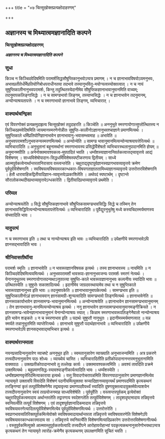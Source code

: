 +++
title = "०७ चित्सुखोक्तप्रत्यक्षोदाहरणम्"

+++


## अज्ञानस्य च मिथ्यात्वमज्ञानादिति कल्पने

**चित्सुखोक्तप्रत्यक्षोदाहरणम्**

***अज्ञानस्य च मिथ्यात्वमज्ञानादिति कल्पने***

### **सुधा**

किञ्च न किञ्चिदवेदिषमिति परामर्शसिद्धसौषुप्तिकानुभवोऽप्यत्र प्रमाणम् । न च ज्ञानाभावविषयोऽयमनुभवः, अभावप्रतीतेर्धर्मिप्रतियोगिबोधपराधीनतया तदभावे तस्यानुभवितु-मयोग्यत्वस्योक्तत्वात् । न च नायं सुषुप्तिकालीनानुभवपरामर्शः, किन्तु तदुत्थितस्येदानीमेव सौषुप्तिकज्ञानाभावानुमानमिति वाच्यम्; तदनुमापकलिङ्गासिद्धेः । न च सामग्य्रभावो लिङ्गम्, तस्याप्यसिद्धेः । न च ज्ञानाभावेन तदनुमानम्, अन्योन्याश्रयतापत्तेः । न च स्मरणाभावो ज्ञानाभावे लिङ्गम्, व्यभिचारात् ।

### **वाक्यार्थचन्द्रिका**

एवं विवरणोक्तं प्रत्यक्षमुदाहृत्य चित्सुखोक्तं तदुदाहरति ॥ किञ्चेति ॥ अननुभूते स्मरणायोगात्सुप्तोत्थितस्य न किञ्चिदहमवेदिषमिति जायमानस्मरणेनोन्नीतः सुषुप्ति-कालीनोऽज्ञानानुभवश्चाज्ञाने प्रमाणमित्यर्थः । सुषुप्तिकाले धर्मिप्रतियोगिज्ञानाभावेन ज्ञानाभावानु-भवासम्भवमाह ॥ अभावेति ॥ अनुभवपरामर्शोऽनुभवजन्यस्मरणमित्यर्थः ॥ अन्योन्येति ॥ सामग्य्र भावानुमानमित्यन्योन्याश्रयापत्तेरित्यर्थः ॥ व्यभिचारादिति ॥ अनुभूतानां बहूनामर्थानां स्मरणाभावस्य प्रसिद्धेर्विशेषतो व्यभिचारस्थलानुपादानमिति ज्ञेयम् ॥ अनुमानमपीति ॥ अनेनोक्तमावश्यकत्व-मुपपादितं भवति । धर्म्यंशस्याज्ञानानिवर्तकत्वात्तद्य्वावृत्तये आद्यं विशेषणम् । साध्यविशेषोपादान-सिद्धधर्मिविशेषस्पष्टीकरणाय द्वितीयम् । साध्ये आत्मपूर्वकत्वेनार्थान्तरतानिरासाय वस्त्वन्तरेति । चक्षुराद्यदृष्टपूर्वज्ञानस्वप्रागभावव्यावृत्तये क्रमेण पूर्वपूर्वविशेषणानि । स्वविषयत्वविषयावरकान्धकार-विषयगताज्ञाततामिथ्याज्ञानव्यावृत्तये उत्तरोत्तरविशेषणानि । हेतौ धारावाहिकद्वितीयादिज्ञान-व्यावृत्तयेऽप्रकाशितेति । अर्थपदं स्पष्टार्थम् । दृष्टान्ते सौरालोकस्थदीपप्रभाव्यावृत्तयेऽन्धकारेति । द्वितीयादिप्रभाव्यावृत्तये प्रथमेति ।

### **परिमल**

अन्योन्याश्रयतेति ॥ सिद्धे सौषुप्तिकज्ञानाभावे सौषुप्तिकसामग्य्रभावसिद्धिः सिद्धे च तस्मिन् तेन ज्ञानाभावसिद्धिरित्यन्योन्याश्रयतापत्तेरित्यर्थः ॥ व्यभिचारादिति ॥ पूर्वेद्युरनुभूतेषु मध्ये कस्यचिदस्मर्यमाणस्य संभवादिति भावः ।

### **यादुपत्यं**

न च स्मरणाभाव इति ॥ तथा च नान्योन्याश्रय इति भावः ॥ व्यभिचारादिति ॥ उपेक्षणीये स्मरणाभावेऽपि ज्ञानसद्भावादिति भावः ।

### **श्रीनिवासतीर्थीया**

परामर्शः स्मृतिः ॥ ज्ञानाभावेति ॥ न भावरूपज्ञानविषयक इत्यर्थः । तस्य ज्ञानाभावस्य ॥ नायमिति ॥ न किञ्चिदवेदिषमित्ययमित्यर्थः । अनुभवपरामर्शो भावरूपा-ज्ञानानुभवजन्यः परामर्शः स्मरणं नेत्यर्थः । येनाननुभूतस्य स्मरणायोगात्तदन्यथाऽनुपपत्त्या सुषुप्ति-काले भावरूपाज्ञानानुभवः कल्पनीयः स्यादिति भावः ॥ उत्थितस्येति ॥ सुषुप्तेः सकाशादित्यर्थः । इदानीमेव जाग्रदवस्थायामेव तथा च न सुषुप्तिकाले भावरूपाज्ञानानुभव इति भावः ॥ तदनुमापकेति ॥ ज्ञानाभावानुमापकेत्यर्थः । सामग्य्रभाव इति ॥ सुषुप्तिकालीनोऽहं ज्ञानाभाववान् ज्ञानसामग्री-शून्यत्वादिति सामग्य्रभावो लिङ्गमित्यर्थः ॥ ज्ञानाभावेनेति ॥ ज्ञानरूपकार्याभावेन ज्ञानसामग्य्र-भावानुमानमित्यर्थः ॥ अन्योन्याश्रयेति ॥ ज्ञानाभावेन ज्ञानसामग्य्रभावानुमानम् । तेन ज्ञानाभावानु-मानमित्यन्योन्याश्रय इत्यर्थः । ननु ज्ञानाभावेन ज्ञानसामग्य्रभावानुमानमङ्गीक्रियते । न ज्ञानसामग्य्र-भावेनज्ञानाभावानुमानं येनान्योन्याश्रयः स्यात् । किन्नाम स्मरणाभावरूपलिङ्गेनैवातो नान्योन्याश्रय इति भावेन शङ्कते ॥ न च स्मरणाभाव इति ॥ पदार्थः सुषुप्तौ नानुभूतः । इदानीमस्मर्यमाणत्वात् ॥ यन्न स्मर्यते तन्नानुभूतमिति व्याप्तेरित्यर्थः । ज्ञानाभावे सुषुप्तौ पदार्थज्ञानाभावे ॥ व्यभिचारादिति ॥ उपेक्षणीये स्मरणाभावेऽपि ज्ञानसद्भावाद्य्वभिचार इत्यर्थः ॥

### **वाक्यार्थरत्नमाला**

नयनप्रसादिन्यनुसारेण व्याचष्टे अननुभूत इति । स्वमतानुसारेण व्याख्याति अनुभवजन्यमिति । अत्र प्रकरणे तत्त्वदीपनानुसारेण पाठः शोध्यः । व्याख्येयं चास्ति । व्यभिचारादितीति प्रतीकोपादानानन्तरमनुभूतानामिति वाक्यपाठः । उक्तप्रतीकोपादानाभावे तु तल्लेखः कार्यः । उक्तमावश्यकत्वमिति । अवश्यं तावदिति प्रक्रमे उक्तमित्यर्थः । बहुप्रमाणसिद्ध-स्यावश्याङ्गीकार्यत्वादिति भावः । धर्म्यंशस्येति । धर्म्यंशप्रमाणवृत्तेरिदमित्याकाराया इत्यर्थः । यत्तु विवादगोचरापन्नमिति विवरणपाठानुसारेण प्रमाणज्ञानमित्येव न्यायामृते उक्तावपि विवादेति विशेषणं पठनीयमित्युक्तवा रूप्यादिज्ञानव्यावृत्त्यर्थं प्रमाणपदमिति कृत्यकथनं तरङ्गिण्यां कृतं तत्पूर्वविशेषणेनैव तद्व्यावृत्त्या प्रमाणपदवैयर्थ्यं स्यादिति दूषणयुक्तत्वादयुक्तमेवेत्याशयेन तत्त्वदीपनानुसारेण स्वयं तत्प्रयोजनमाह साध्यविशेषेति । पूर्वपूर्वेति । वस्त्वन्तरपूर्वकम् इत्येवोक्तं चक्षुरादिपूर्वकत्वमादाय अर्थान्तरतेति तद्वारणाय स्वदेशगतेति तत्पूर्वविशेषणम् । तादृशादृष्टमादाय तन्निवृत्तये स्वनिवर्त्येति तत्पूर्वं विशेषणम् । एवं तादृशपूर्वज्ञानादिकमादाय तन्निवृत्तये स्वविषयावरणेत्यादितत्पूर्वविशेषणमित्येव पूर्वपूर्वविशेषणमित्यर्थः । उत्तरोत्तरेति । स्वप्रागभावव्यतिरिक्तपूर्वकमित्येवोक्ते स्वविषयमादायार्थान्तरता तन्निवृत्तये स्वविषयावरणेति विशेषणेऽपि स्वविषयावरकान्धकारमादाय सा । तन्निवृत्तये स्वनिवर्त्येति विशेषणमित्यादिप्रकारेण उत्तरोत्तरविशेषणानीत्यर्थः । वस्तुपूर्वकमित्युक्ते आत्मवस्तुपूर्वकतयेत्यादि तत्त्वदीपने आरोहावरोहाभ्यां पदकृत्यकथनानुसारेणोभयथाऽप्यत्र कृत्यकथनं तेन न्यायामृते त्वारोह-क्रमेणैव कृत्यकथनम् उपलक्षणमिति सूचितं भवति ।

